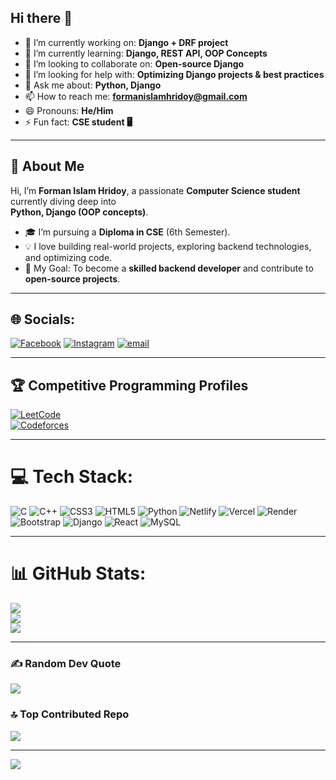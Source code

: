 ## Hi there 👋

- 🔭 I’m currently working on: **Django + DRF project**  
- 🌱 I’m currently learning: **Django, REST API, OOP Concepts**  
- 👯 I’m looking to collaborate on: **Open-source Django**  
- 🤔 I’m looking for help with: **Optimizing Django projects & best practices**  
- 💬 Ask me about: **Python, Django**  
- 📫 How to reach me: **formanislamhridoy@gmail.com**  
- 😄 Pronouns: **He/Him**  
- ⚡ Fun fact: **CSE student 🖥️**  

---

## 🚀 About Me  
Hi, I’m **Forman Islam Hridoy**, a passionate **Computer Science student** currently diving deep into  
**Python, Django (OOP concepts)**.  

- 🎓 I’m pursuing a **Diploma in CSE** (6th Semester).  
- 💡 I love building real-world projects, exploring backend technologies, and optimizing code.  
- 🎯 My Goal: To become a **skilled backend developer** and contribute to **open-source projects**.  

---

## 🌐 Socials:
[![Facebook](https://img.shields.io/badge/Facebook-%231877F2.svg?logo=Facebook&logoColor=white)](https://facebook.com/fardin.hridoy18) 
[![Instagram](https://img.shields.io/badge/Instagram-%23E4405F.svg?logo=Instagram&logoColor=white)](https://instagram.com/fardin_hridoy____) 
[![email](https://img.shields.io/badge/Email-D14836?logo=gmail&logoColor=white)](mailto:formanislamhridoy@gmail.com) 

---

## 🏆 Competitive Programming Profiles
[![LeetCode](https://img.shields.io/badge/LeetCode-FFA116?style=for-the-badge&logo=leetcode&logoColor=black)](https://leetcode.com/u/7rnVUFUcCZ/)  
[![Codeforces](https://img.shields.io/badge/Codeforces-445f9d?style=for-the-badge&logo=codeforces&logoColor=white)](https://codeforces.com/profile/MdFormanAli)

---

# 💻 Tech Stack:
![C](https://img.shields.io/badge/c-%2300599C.svg?style=for-the-badge&logo=c&logoColor=white) 
![C++](https://img.shields.io/badge/c++-%2300599C.svg?style=for-the-badge&logo=c%2B%2B&logoColor=white) 
![CSS3](https://img.shields.io/badge/css3-%231572B6.svg?style=for-the-badge&logo=css3&logoColor=white) 
![HTML5](https://img.shields.io/badge/html5-%23E34F26.svg?style=for-the-badge&logo=html5&logoColor=white) 
![Python](https://img.shields.io/badge/python-3670A0?style=for-the-badge&logo=python&logoColor=ffdd54) 
![Netlify](https://img.shields.io/badge/netlify-%23000000.svg?style=for-the-badge&logo=netlify&logoColor=#00C7B7) 
![Vercel](https://img.shields.io/badge/vercel-%23000000.svg?style=for-the-badge&logo=vercel&logoColor=white) 
![Render](https://img.shields.io/badge/Render-%46E3B7.svg?style=for-the-badge&logo=render&logoColor=white) 
![Bootstrap](https://img.shields.io/badge/bootstrap-%238511FA.svg?style=for-the-badge&logo=bootstrap&logoColor=white) 
![Django](https://img.shields.io/badge/django-%23092E20.svg?style=for-the-badge&logo=django&logoColor=white) 
![React](https://img.shields.io/badge/react-%2320232a.svg?style=for-the-badge&logo=react&logoColor=%2361DAFB) 
![MySQL](https://img.shields.io/badge/mysql-4479A1.svg?style=for-the-badge&logo=mysql&logoColor=white)

---

# 📊 GitHub Stats:
![](https://github-readme-stats.vercel.app/api?username=HridoyExe&theme=blue_navy&hide_border=false&include_all_commits=false&count_private=false)<br/>
![](https://nirzak-streak-stats.vercel.app/?user=HridoyExe&theme=blue_navy&hide_border=false)<br/>
![](https://github-readme-stats.vercel.app/api/top-langs/?username=HridoyExe&theme=blue_navy&hide_border=false&include_all_commits=false&count_private=false&layout=compact)

---

### ✍️ Random Dev Quote
![](https://quotes-github-readme.vercel.app/api?type=horizontal&theme=radical)

### 🔝 Top Contributed Repo
![](https://github-contributor-stats.vercel.app/api?username=HridoyExe&limit=5&theme=dark&combine_all_yearly_contributions=true)

---
[![](https://visitcount.itsvg.in/api?id=HridoyExe&icon=0&color=0)](https://visitcount.itsvg.in)
